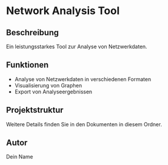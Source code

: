# Network Analysis Tool

## Beschreibung
Ein leistungsstarkes Tool zur Analyse von Netzwerkdaten.

## Funktionen
- Analyse von Netzwerkdaten in verschiedenen Formaten
- Visualisierung von Graphen
- Export von Analyseergebnissen

## Projektstruktur
Weitere Details finden Sie in den Dokumenten in diesem Ordner.

## Autor
Dein Name
